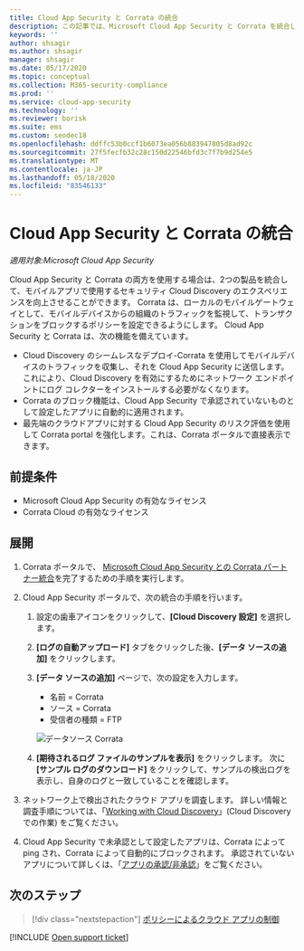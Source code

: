 ```yaml
---
title: Cloud App Security と Corrata の統合
description: この記事では、Microsoft Cloud App Security と Corrata を統合して、シームレスな Cloud Discovery と、承認されていないアプリの自動ブロックを実現する方法について説明します。
keywords: ''
author: shsagir
ms.author: shsagir
manager: shsagir
ms.date: 05/17/2020
ms.topic: conceptual
ms.collection: M365-security-compliance
ms.prod: ''
ms.service: cloud-app-security
ms.technology: ''
ms.reviewer: borisk
ms.suite: ems
ms.custom: seodec18
ms.openlocfilehash: ddffc53b0ccf1b6073ea056b883947805d8ad92c
ms.sourcegitcommit: 27f5fecfb32c28c150d22546bfd3c7f7b9d254e5
ms.translationtype: MT
ms.contentlocale: ja-JP
ms.lasthandoff: 05/18/2020
ms.locfileid: "83546133"
---
```

# <a name="integrate-cloud-app-security-with-corrata"></a>Cloud App Security と Corrata の統合

*適用対象:Microsoft Cloud App Security*

Cloud App Security と Corrata の両方を使用する場合は、2つの製品を統合して、モバイルアプリで使用するセキュリティ Cloud Discovery のエクスペリエンスを向上させることができます。 Corrata は、ローカルのモバイルゲートウェイとして、モバイルデバイスからの組織のトラフィックを監視して、トランザクションをブロックするポリシーを設定できるようにします。 Cloud App Security と Corrata は、次の機能を備えています。

- Cloud Discovery のシームレスなデプロイ-Corrata を使用してモバイルデバイスのトラフィックを収集し、それを Cloud App Security に送信します。 これにより、Cloud Discovery を有効にするためにネットワーク エンドポイントにログ コレクターをインストールする必要がなくなります。
- Corrata のブロック機能は、Cloud App Security で承認されていないものとして設定したアプリに自動的に適用されます。
- 最先端のクラウドアプリに対する Cloud App Security のリスク評価を使用して Corrata portal を強化します。これは、Corrata ポータルで直接表示できます。

## <a name="prerequisites"></a>前提条件

- Microsoft Cloud App Security の有効なライセンス
- Corrata Cloud の有効なライセンス

## <a name="deployment"></a>展開

1. Corrata ポータルで、 [Microsoft Cloud App Security との Corrata パートナー統合](https://corrata.com/microsoft-mcas-onboarding)を完了するための手順を実行します。
2. Cloud App Security ポータルで、次の統合の手順を行います。
    1. 設定の歯車アイコンをクリックして、**[Cloud Discovery 設定]** を選択します。
    2. **[ログの自動アップロード]** タブをクリックした後、**[データ ソースの追加]** をクリックします。
    3. **[データ ソースの追加]** ページで、次の設定を入力します。

        - 名前 = Corrata
        - ソース = Corrata
        - 受信者の種類 = FTP

        ![データソース Corrata](media/data-source-corrata.png)

    4. **[期待されるログ ファイルのサンプルを表示]** をクリックします。 次に **[サンプル ログのダウンロード]** をクリックして、サンプルの検出ログを表示し、自身のログと一致していることを確認します。

3. ネットワーク上で検出されたクラウド アプリを調査します。 詳しい情報と調査手順については、「[Working with Cloud Discovery](working-with-cloud-discovery-data.md)」(Cloud Discovery での作業) をご覧ください。

4. Cloud App Security で未承認として設定したアプリは、Corrata によって ping され、Corrata によって自動的にブロックされます。 承認されていないアプリについて詳しくは、「[アプリの承認/非承認](governance-discovery.md#BKMK_SanctionApp)」をご覧ください。

## <a name="next-steps"></a>次のステップ

> [!div class="nextstepaction"]
> [ポリシーによるクラウド アプリの制御](control-cloud-apps-with-policies.md)

[!INCLUDE [Open support ticket](includes/support.md)]
